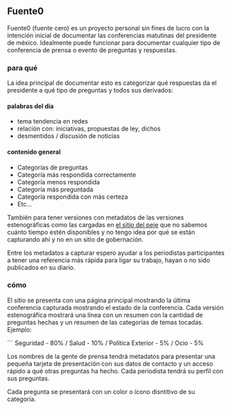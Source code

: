 ## Fuente0

Fuente0 (fuente cero) es un proyecto personal sin fines de lucro con la intención inicial de documentar las conferencias matutinas del presidente de méxico. Idealmente puede funcionar para documentar cualquier tipo de conferencia de prensa o evento de preguntas y respuestas.

### para qué

La idea principal de documentar esto es categorizar qué respuestas da el presidente a qué tipo de preguntas y todos sus derivados:

#### palabras del día
- tema tendencia en redes
- relación con: iniciativas, propuestas de ley, dichos
- desmentidos / discusión  de noticias

#### contenido general
- Categorías de preguntas
- Categoría más respondida correctamente
- Categoría menos respondida
- Categoría más preguntada
- Categoría respondida con más certeza
- Etc...

También para tener versiones con metadatos de las versiones estenográficas como las cargadas en [el sitio del peje](https://lopezobrador.org.mx/secciones/version-estenografica/) que no sabemos cuánto tiempo estén disponibles y no tengo idea por qué se están capturando ahí y no en un sitio de gobernación.

Entre los metadatos a capturar espero ayudar a los periodistas participantes a tener una referencia más rápida para ligar su trabajo, hayan o no sido publicados en su diario.

### cómo

El sitio se presenta con una página principal mostrando la última conferencia capturada mostrando el estado de la conferencia. Cada versión estenográfica mostrará una línea con un resumen con la cantidad de preguntas hechas y un resumen de las categorías de temas tocadas. Ejemplo: 

´´´
Seguridad - 80% / Salud - 10% / Política Exterior - 5% / Ocio - 5%



Los nombres de la gente de prensa tendrá metadatos para presentar una pequeña tarjeta de presentación con sus datos de contacto y un acceso rápido a qué otras preguntas ha hecho. Cada periodista tendrá su perfil con sus preguntas.

Cada pregunta se presentará con un color o ícono disntitivo de su categoría. 

